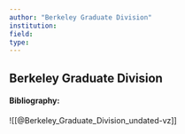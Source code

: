 ```yaml
---
author: "Berkeley Graduate Division"
institution:
field:
type:
---
```


## Berkeley Graduate Division
#### Bibliography:

![[@Berkeley_Graduate_Division_undated-vz]]